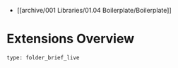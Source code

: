 - [[archive/001 Libraries/01.04 Boilerplate/Boilerplate]]
# Extensions Overview
 
```ccard
type: folder_brief_live
```
 

